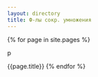 ```yaml
---
layout: directory
title: Ф-лы сокр. умножения
---
```


{% for page in site.pages %}
<p>p</p>
  {{page.title}}
{% endfor %}
